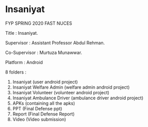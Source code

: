 # Insaniyat

FYP SPRING 2020 FAST NUCES

Title : Insaniyat.

Supervisor : Assistant Professor Abdul Rehman.

Co-Supervisor : Murtuza Munawwar.

Platform : Android 

8 folders :
  1)  Insaniyat (user android project)
  2)  Insaniyat Welfare Admin (welfare admin android project)
  3)  Insaniyat Volunteer (volunteer android project)
  4)  Insaniyat Ambulance Driver (ambulance driver android project)
  5)  APKs (containing all the apks)
  6)  PPT (Final Defense ppt)
  7)  Report (Final Defense Report)
  8)  Video (Video submission)
